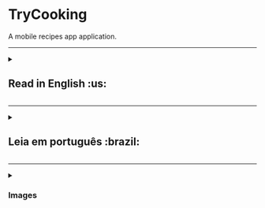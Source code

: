 <h1>TryCooking</h1>
A mobile recipes app application.

***

<details>
  <summary><h2>Read in English :us:</h2></summary><br />
  <h3>About</h3>
	<p>This application was originally developed together with <a href="https://github.com/iagoassis21" target="_blank">Iago Gonçalves</a>, <a href="https://github.com/mateussousaa" target="_blank">Mateus Sousa</a>, <a href="https://github.com/Kauan-Leite" target="_blank">Kauan Leite</a>, and <a href="https://github.com/flippelt" target="_blank">Felipe Lippelt</a> as the final project of the front-end module of <a href="https://www.betrybe.com" target="_blank">Trybe</a>. Our goal was to practice everything we have learned so far, soft and hard skills, to prove our skills and take the next step in our careers as developers.</p>
  <p>I am very happy with the result that my group achieved. Although we didn't know each other well before the development of this project, we had great teamwork and managed to deliver the project with 100% of the requirements within the regular stipulated deadline.</p>
	<br/>
	<h3>My main contribution to this project was:</h3>
	<ul>
		<li>Recipes home page</li>
		<li>Page with Recipe Specifications</li>
		<li>Favorite/Share Buttons</li>
		<li>CSS (Pair Programming with <a href="https://github.com/mateussousaa" target="_blank">Mateus Sousa</a>, <a href="https://github.com/Kauan-Leite" target="_blank">Kauan Leite</a></li>
		<li>Login Page Refactoring (After Finishing the Project)</li>
		<li>Full Recipes Page Refactoring (After Finishing the Project)</li>
	</ul>
	<p>Despite being primarily responsible for these parts, we all help and support each other a lot. There is a little bit of each other's touch throughout the project.</p>
	<br/>
  <h3>Functionalities</h3>
  <ul>
    <li>Login page</li>
    <li>Main page (foods and drinks)</li>
    <li>Filters by category, name, and type.</li>
    <li>Recipe Specifications Page</li>
    <li>Share/favorite buttons</li>
    <li>Recipe in progress</li>
    <li>Favorites page</li>
    <li>Finished recipes page</li>
    <li>Profile page</li>
  </ul>  
  <br/>
  <h3>Installation guide</h3> 
  <ol>
    <li>
      <p>Install the repository</p>
      <pre>git clone git@github.com:celso-rodrigo/TryCooking.git</pre>
    </li>
    <li>
      <p>Open the repository folder</p>
    </li>
    <li>
      <p>Install NPM packages</p>
      <pre>npm install</pre>
    </li>
    <li>
      <p>Start the project</p>
      <pre>npm start</pre>
    </li>
  </ol>
</details>

***

<details>
	<summary><h2>Leia em português :brazil:</h2></summary><br />
	<h3>Sobre</h3>
	<p>Está aplicação foi originalmente desenvolvida em conjunto com <a href="https://github.com/iagoassis21" target="_blank">Iago Gonçalves</a>, <a href="https://github.com/mateussousaa" target="_blank">Mateus Sousa</a>, <a href="https://github.com/Kauan-Leite" target="_blank">Kauan Leite</a>, e <a href="https://github.com/flippelt" target="_blank">Felipe Lippelt</a> como projeto final do módulo de front-end da <a href="https://www.betrybe.com" target="_blank">Trybe</a>. Nosso objetivo era colocar em prática tudo que aprendemos até aquele momento, seja em soft ou hard skills, para provar nossas competências e dar o próximo passo na nossa formação como dev.</p>
	<p>Fico muito feliz com o resultado que meu grupo alcançou, apesar de não nos conhecermos bem anteriormente ao desenvolvimento deste projeto, fizemos um ótimo trabalho em equipe e conseguimos entregar o projeto com 100% dos requisitos durante o prazo regular estipulado.</p>
	<br/>
	<h3>Minha principal contribuição nesse projeto foi:</h3>
	<ul>
		<li>Página de principal de receitas</li>
		<li>Página de detalhes da receita</li>
		<li>Botões de Favoritar/Compartilhar</li> 
		<li>CSS (Pair programming com <a href="https://github.com/mateussousaa" target="_blank">Mateus Sousa</a> e <a href="https://github.com/Kauan-Leite" target="_blank">Kauan Leite</a></li>
		<li>Refatoração de página de login (Após término)</li>
		<li>Refatoração de página de receitas concluídas (Após término)</li>
	</ul>
	<p>Apesar de ser o principal responsável por essas partes, todos nós nos ajudamos e apoiamos muito. Existe um pouco do toque de cada um em todo o projeto.</p>
	<br/>
	<h3>Funcionalidades:</h3>
	<ul>
		<li>Página de login</li>
		<li>Página principal de receitas (comidas/bebidas)</li>
		<li>Filtros por categoria e nome e tipo</li> 
		<li>Página de detalhes da receita</li>
		<li>Botões de compartilhar/favoritar</li>
		<li>Página de receita em progresso</li>
		<li>Página de favoritos</li>
		<li>Página de concluídos</li>
		<li>Página de perfil</li>
	</ul>
	<br/>
	<h3>Guia de instalação</h3> 
	<ol>
		<li>
		<p>Instale o repositório</p>
		<pre>git clone git@github.com:celso-rodrigo/whatToDo.git</pre>
		</li>
		<li>
		<p>Abra a pasta do repositório</p>
		</li>
		<li>
		<p>Instale as dependências</p>
		<pre>git clone git@github.com:celso-rodrigo/TryCooking.git</pre>
		</li>
		<li>
		<p>Inicie o projetot</p>
		<pre>npm start</pre>
		</li>
	</ol>
</details>

***

<details>
  <summary><h3>Images</h3></summary><br />
  <img src="https://github.com/celso-rodrigo/TryCooking/blob/main/src/images/gif1.gif" alt="Project first gif">
  <img src="https://github.com/celso-rodrigo/TryCooking/blob/main/src/images/gif2.gif" alt="Project second gif">
  <img src="https://github.com/celso-rodrigo/TryCooking/blob/main/src/images/gif3.gif" alt="Project third gif">
</details>
